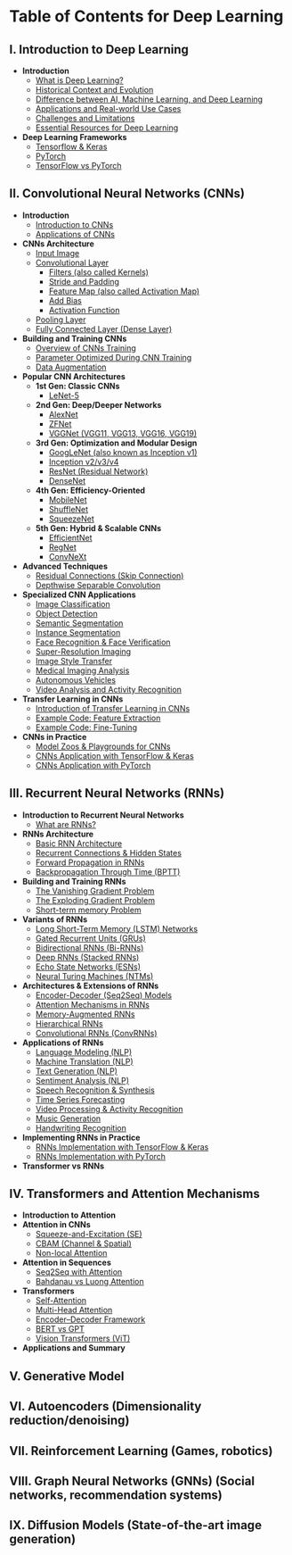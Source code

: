 # Table of Contents for Deep Learning

## I. Introduction to Deep Learning
- **Introduction**
  - [What is Deep Learning?](https://github.com/yangshiteng/Data-Science-Learning-Path/blob/main/deep_learning/introduction_to_deep_learning/what_is_deep_learning.md)
  - [Historical Context and Evolution](https://github.com/yangshiteng/Data-Science-Learning-Path/blob/main/deep_learning/introduction_to_deep_learning/historical_context_and_evolution.md)
  - [Difference between AI, Machine Learning, and Deep Learning](https://github.com/yangshiteng/Data-Science-Learning-Path/blob/main/deep_learning/introduction_to_deep_learning/difference_ai_ml_dl.md)
  - [Applications and Real-world Use Cases](https://github.com/yangshiteng/Data-Science-Learning-Path/blob/main/deep_learning/introduction_to_deep_learning/applications_and_realworld_use_cases.md)
  - [Challenges and Limitations](https://github.com/yangshiteng/Data-Science-Learning-Path/blob/main/deep_learning/introduction_to_deep_learning/challenges_and_limitations.md)
  - [Essential Resources for Deep Learning](https://github.com/yangshiteng/Data-Science-Learning-Path/blob/main/deep_learning/introduction_to_deep_learning/essential_resources_deep_learning.md)
- **Deep Learning Frameworks**
  - [Tensorflow & Keras](https://github.com/yangshiteng/Data-Science-Learning-Path/blob/main/deep_learning/introduction_to_deep_learning/framework_tf_keras.md)
  - [PyTorch](https://github.com/yangshiteng/Data-Science-Learning-Path/blob/main/deep_learning/introduction_to_deep_learning/framework_pytorch.md)
  - [TensorFlow vs PyTorch](https://github.com/yangshiteng/Data-Science-Learning-Path/blob/main/deep_learning/introduction_to_deep_learning/tf_vs_pytorch.md)
  
## II. Convolutional Neural Networks (CNNs)
- **Introduction**
  - [Introduction to CNNs](https://github.com/yangshiteng/Data-Science-Learning-Path/blob/main/deep_learning/convolutional_neural_networks/introduction_to_cnns.md)
  - [Applications of CNNs](https://github.com/yangshiteng/Data-Science-Learning-Path/blob/main/deep_learning/convolutional_neural_networks/cnn_application.md)
- **CNNs Architecture**
  - [Input Image](https://github.com/yangshiteng/Data-Science-Learning-Path/blob/main/deep_learning/convolutional_neural_networks/input_image.md)
  - [Convolutional Layer](https://github.com/yangshiteng/Data-Science-Learning-Path/blob/main/deep_learning/convolutional_neural_networks/convolutional_layer.md)
    - [Filters (also called Kernels)](https://github.com/yangshiteng/Data-Science-Learning-Path/blob/main/deep_learning/convolutional_neural_networks/filters.md)
    - [Stride and Padding](https://github.com/yangshiteng/Data-Science-Learning-Path/blob/main/deep_learning/convolutional_neural_networks/stride_and_padding.md)
    - [Feature Map (also called Activation Map)](https://github.com/yangshiteng/Data-Science-Learning-Path/blob/main/deep_learning/convolutional_neural_networks/feature_map.md)
    - [Add Bias](https://github.com/yangshiteng/Data-Science-Learning-Path/blob/main/deep_learning/convolutional_neural_networks/add_bias.md)
    - [Activation Function](https://github.com/yangshiteng/Data-Science-Learning-Path/blob/main/deep_learning/convolutional_neural_networks/activation_function.md)
  - [Pooling Layer](https://github.com/yangshiteng/Data-Science-Learning-Path/blob/main/deep_learning/convolutional_neural_networks/pooling_layer.md)
  - [Fully Connected Layer (Dense Layer)](https://github.com/yangshiteng/Data-Science-Learning-Path/blob/main/deep_learning/convolutional_neural_networks/fully_connected_layer.md)
- **Building and Training CNNs**
  - [Overview of CNNs Training](https://github.com/yangshiteng/Data-Science-Learning-Path/blob/main/deep_learning/convolutional_neural_networks/overview_of_cnn_training.md)
  - [Parameter Optimized During CNN Training](https://github.com/yangshiteng/Data-Science-Learning-Path/blob/main/deep_learning/convolutional_neural_networks/parameter_optimized_cnn.md)
  - [Data Augmentation](https://github.com/yangshiteng/Data-Science-Learning-Path/blob/main/deep_learning/convolutional_neural_networks/data_augmentation.md)
- **Popular CNN Architectures**
  - **1st Gen: Classic CNNs**
    - [LeNet-5](https://github.com/yangshiteng/Data-Science-Learning-Path/blob/main/deep_learning/convolutional_neural_networks/lenet5.md)
  - **2nd Gen: Deep/Deeper Networks**
    - [AlexNet](https://github.com/yangshiteng/Data-Science-Learning-Path/blob/main/deep_learning/convolutional_neural_networks/alexnet.md)
    - [ZFNet](https://github.com/yangshiteng/Data-Science-Learning-Path/blob/main/deep_learning/convolutional_neural_networks/zfnet.md)
    - [VGGNet (VGG11, VGG13, VGG16, VGG19)](https://github.com/yangshiteng/Data-Science-Learning-Path/blob/main/deep_learning/convolutional_neural_networks/vgg.md)
  - **3rd Gen: Optimization and Modular Design**
    - [GoogLeNet (also known as Inception v1)](https://github.com/yangshiteng/Data-Science-Learning-Path/blob/main/deep_learning/convolutional_neural_networks/googlenet.md)
    - [Inception v2/v3/v4](https://github.com/yangshiteng/Data-Science-Learning-Path/blob/main/deep_learning/convolutional_neural_networks/inception_v2v3v4.md)
    - [ResNet (Residual Network)](https://github.com/yangshiteng/Data-Science-Learning-Path/blob/main/deep_learning/convolutional_neural_networks/resnet.md)
    - [DenseNet](https://github.com/yangshiteng/Data-Science-Learning-Path/blob/main/deep_learning/convolutional_neural_networks/densenet.md)
  - **4th Gen: Efficiency-Oriented**
    - [MobileNet](https://github.com/yangshiteng/Data-Science-Learning-Path/blob/main/deep_learning/convolutional_neural_networks/mobilenet.md)
    - [ShuffleNet](https://github.com/yangshiteng/Data-Science-Learning-Path/blob/main/deep_learning/convolutional_neural_networks/shufflenet.md)
    - [SqueezeNet](https://github.com/yangshiteng/Data-Science-Learning-Path/blob/main/deep_learning/convolutional_neural_networks/squeezenet.md)
  - **5th Gen: Hybrid & Scalable CNNs**
    - [EfficientNet](https://github.com/yangshiteng/Data-Science-Learning-Path/blob/main/deep_learning/convolutional_neural_networks/efficientnet.md)
    - [RegNet](https://github.com/yangshiteng/Data-Science-Learning-Path/blob/main/deep_learning/convolutional_neural_networks/regnet.md)
    - [ConvNeXt](https://github.com/yangshiteng/Data-Science-Learning-Path/blob/main/deep_learning/convolutional_neural_networks/convnext.md)
- **Advanced Techniques**
  - [Residual Connections (Skip Connection)](https://github.com/yangshiteng/Data-Science-Learning-Path/blob/main/deep_learning/convolutional_neural_networks/residual_connection.md)
  - [Depthwise Separable Convolution](https://github.com/yangshiteng/Data-Science-Learning-Path/blob/main/deep_learning/convolutional_neural_networks/depthwise_separable_conv.md)
- **Specialized CNN Applications**
  - [Image Classification](https://github.com/yangshiteng/Data-Science-Learning-Path/blob/main/deep_learning/convolutional_neural_networks/cnn_application_image_classification.md)
  - [Object Detection](https://github.com/yangshiteng/Data-Science-Learning-Path/blob/main/deep_learning/convolutional_neural_networks/cnn_application_object_detection.md)
  - [Semantic Segmentation](https://github.com/yangshiteng/Data-Science-Learning-Path/blob/main/deep_learning/convolutional_neural_networks/cnn_application_semantic_segmentation.md)
  - [Instance Segmentation](https://github.com/yangshiteng/Data-Science-Learning-Path/blob/main/deep_learning/convolutional_neural_networks/cnn_application_instance_segmentation.md)
  - [Face Recognition & Face Verification](https://github.com/yangshiteng/Data-Science-Learning-Path/blob/main/deep_learning/convolutional_neural_networks/cnn_application_face.md)
  - [Super-Resolution Imaging](https://github.com/yangshiteng/Data-Science-Learning-Path/blob/main/deep_learning/convolutional_neural_networks/cnn_application_super_resolution.md)
  - [Image Style Transfer](https://github.com/yangshiteng/Data-Science-Learning-Path/blob/main/deep_learning/convolutional_neural_networks/cnn_application_image_style_transfer.md)
  - [Medical Imaging Analysis](https://github.com/yangshiteng/Data-Science-Learning-Path/blob/main/deep_learning/convolutional_neural_networks/cnn_application_medical_imaging.md)
  - [Autonomous Vehicles](https://github.com/yangshiteng/Data-Science-Learning-Path/blob/main/deep_learning/convolutional_neural_networks/cnn_application_autonomous_vehicle.md)
  - [Video Analysis and Activity Recognition](https://github.com/yangshiteng/Data-Science-Learning-Path/blob/main/deep_learning/convolutional_neural_networks/cnn_application_video_analysis.md)
- **Transfer Learning in CNNs**
  - [Introduction of Transfer Learning in CNNs](https://github.com/yangshiteng/Data-Science-Learning-Path/blob/main/deep_learning/convolutional_neural_networks/introduction_transfer_learning.md)
  - [Example Code: Feature Extraction](https://github.com/yangshiteng/Data-Science-Learning-Path/blob/main/deep_learning/convolutional_neural_networks/example_feature_extraction.md)
  - [Example Code: Fine-Tuning](https://github.com/yangshiteng/Data-Science-Learning-Path/blob/main/deep_learning/convolutional_neural_networks/example_fine_tuning.md)
- **CNNs in Practice**
  - [Model Zoos & Playgrounds for CNNs](https://github.com/yangshiteng/Data-Science-Learning-Path/blob/main/deep_learning/convolutional_neural_networks/model_playgrounds.md)
  - [CNNs Application with TensorFlow & Keras](https://github.com/yangshiteng/Data-Science-Learning-Path/blob/main/deep_learning/convolutional_neural_networks/cnn_application_tf_keras.md)
  - [CNNs Application with PyTorch](https://github.com/yangshiteng/Data-Science-Learning-Path/blob/main/deep_learning/convolutional_neural_networks/cnn_pytorch.md)

## III. Recurrent Neural Networks (RNNs)
- **Introduction to Recurrent Neural Networks**
  - [What are RNNs?](https://github.com/yangshiteng/Data-Science-Learning-Path/blob/main/deep_learning/recurrent_neural_networks/what_are_rnns.md)
- **RNNs Architecture**
  - [Basic RNN Architecture](https://github.com/yangshiteng/Data-Science-Learning-Path/blob/main/deep_learning/recurrent_neural_networks/basic_rnn_architecture.md)
  - [Recurrent Connections & Hidden States](https://github.com/yangshiteng/Data-Science-Learning-Path/blob/main/deep_learning/recurrent_neural_networks/recurrent_connection_hidden_state.md)
  - [Forward Propagation in RNNs](https://github.com/yangshiteng/Data-Science-Learning-Path/blob/main/deep_learning/recurrent_neural_networks/rnn_forward_prop.md)
  - [Backpropagation Through Time (BPTT)](https://github.com/yangshiteng/Data-Science-Learning-Path/blob/main/deep_learning/recurrent_neural_networks/bptt.md)
- **Building and Training RNNs**
  - [The Vanishing Gradient Problem](https://github.com/yangshiteng/Data-Science-Learning-Path/blob/main/deep_learning/recurrent_neural_networks/vanishing_gradient.md)
  - [The Exploding Gradient Problem](https://github.com/yangshiteng/Data-Science-Learning-Path/blob/main/deep_learning/recurrent_neural_networks/exploding_gradient.md)
  - [Short-term memory Problem](https://github.com/yangshiteng/Data-Science-Learning-Path/blob/main/deep_learning/recurrent_neural_networks/short_term_memory.md)
- **Variants of RNNs**
  - [Long Short-Term Memory (LSTM) Networks]()
  - [Gated Recurrent Units (GRUs)]()
  - [Bidirectional RNNs (Bi-RNNs)]()
  - [Deep RNNs (Stacked RNNs)]()
  - [Echo State Networks (ESNs)]()
  - [Neural Turing Machines (NTMs)]()
- **Architectures & Extensions of RNNs**
  - [Encoder-Decoder (Seq2Seq) Models]()
  - [Attention Mechanisms in RNNs]()
  - [Memory-Augmented RNNs]()
  - [Hierarchical RNNs]()
  - [Convolutional RNNs (ConvRNNs)]()
- **Applications of RNNs**
  - [Language Modeling (NLP)]()
  - [Machine Translation (NLP)]()
  - [Text Generation (NLP)]()
  - [Sentiment Analysis (NLP)]()
  - [Speech Recognition & Synthesis]()
  - [Time Series Forecasting]()
  - [Video Processing & Activity Recognition]()
  - [Music Generation]()
  - [Handwriting Recognition]()
- **Implementing RNNs in Practice**
  - [RNNs Implementation with TensorFlow & Keras]()
  - [RNNs Implementation with PyTorch]()
- **Transformer vs RNNs**

## IV. Transformers and Attention Mechanisms
- **Introduction to Attention**
- **Attention in CNNs**
  - [Squeeze-and-Excitation (SE)](https://github.com/yangshiteng/Data-Science-Learning-Path/blob/main/deep_learning/transformers_attention_mechanisms/se_block.md)
  - [CBAM (Channel & Spatial)]()
  - [Non-local Attention]()
- **Attention in Sequences**
  - [Seq2Seq with Attention]()
  - [Bahdanau vs Luong Attention]()
- **Transformers**
  - [Self-Attention]()
  - [Multi-Head Attention]()
  - [Encoder–Decoder Framework]()
  - [BERT vs GPT]()
  - [Vision Transformers (ViT)]()
- **Applications and Summary**

## V. Generative Model

## VI. Autoencoders (Dimensionality reduction/denoising)

## VII. Reinforcement Learning (Games, robotics)

## VIII. Graph Neural Networks (GNNs)  (Social networks, recommendation systems)

## IX. Diffusion Models (State-of-the-art image generation)






